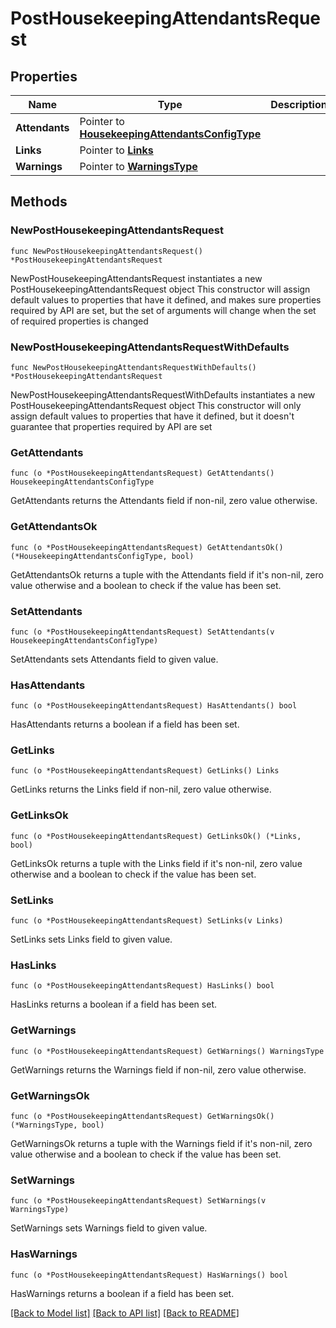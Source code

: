 # PostHousekeepingAttendantsRequest

## Properties

Name | Type | Description | Notes
------------ | ------------- | ------------- | -------------
**Attendants** | Pointer to [**HousekeepingAttendantsConfigType**](HousekeepingAttendantsConfigType.md) |  | [optional] 
**Links** | Pointer to [**Links**](Links.md) |  | [optional] 
**Warnings** | Pointer to [**WarningsType**](WarningsType.md) |  | [optional] 

## Methods

### NewPostHousekeepingAttendantsRequest

`func NewPostHousekeepingAttendantsRequest() *PostHousekeepingAttendantsRequest`

NewPostHousekeepingAttendantsRequest instantiates a new PostHousekeepingAttendantsRequest object
This constructor will assign default values to properties that have it defined,
and makes sure properties required by API are set, but the set of arguments
will change when the set of required properties is changed

### NewPostHousekeepingAttendantsRequestWithDefaults

`func NewPostHousekeepingAttendantsRequestWithDefaults() *PostHousekeepingAttendantsRequest`

NewPostHousekeepingAttendantsRequestWithDefaults instantiates a new PostHousekeepingAttendantsRequest object
This constructor will only assign default values to properties that have it defined,
but it doesn't guarantee that properties required by API are set

### GetAttendants

`func (o *PostHousekeepingAttendantsRequest) GetAttendants() HousekeepingAttendantsConfigType`

GetAttendants returns the Attendants field if non-nil, zero value otherwise.

### GetAttendantsOk

`func (o *PostHousekeepingAttendantsRequest) GetAttendantsOk() (*HousekeepingAttendantsConfigType, bool)`

GetAttendantsOk returns a tuple with the Attendants field if it's non-nil, zero value otherwise
and a boolean to check if the value has been set.

### SetAttendants

`func (o *PostHousekeepingAttendantsRequest) SetAttendants(v HousekeepingAttendantsConfigType)`

SetAttendants sets Attendants field to given value.

### HasAttendants

`func (o *PostHousekeepingAttendantsRequest) HasAttendants() bool`

HasAttendants returns a boolean if a field has been set.

### GetLinks

`func (o *PostHousekeepingAttendantsRequest) GetLinks() Links`

GetLinks returns the Links field if non-nil, zero value otherwise.

### GetLinksOk

`func (o *PostHousekeepingAttendantsRequest) GetLinksOk() (*Links, bool)`

GetLinksOk returns a tuple with the Links field if it's non-nil, zero value otherwise
and a boolean to check if the value has been set.

### SetLinks

`func (o *PostHousekeepingAttendantsRequest) SetLinks(v Links)`

SetLinks sets Links field to given value.

### HasLinks

`func (o *PostHousekeepingAttendantsRequest) HasLinks() bool`

HasLinks returns a boolean if a field has been set.

### GetWarnings

`func (o *PostHousekeepingAttendantsRequest) GetWarnings() WarningsType`

GetWarnings returns the Warnings field if non-nil, zero value otherwise.

### GetWarningsOk

`func (o *PostHousekeepingAttendantsRequest) GetWarningsOk() (*WarningsType, bool)`

GetWarningsOk returns a tuple with the Warnings field if it's non-nil, zero value otherwise
and a boolean to check if the value has been set.

### SetWarnings

`func (o *PostHousekeepingAttendantsRequest) SetWarnings(v WarningsType)`

SetWarnings sets Warnings field to given value.

### HasWarnings

`func (o *PostHousekeepingAttendantsRequest) HasWarnings() bool`

HasWarnings returns a boolean if a field has been set.


[[Back to Model list]](../README.md#documentation-for-models) [[Back to API list]](../README.md#documentation-for-api-endpoints) [[Back to README]](../README.md)


